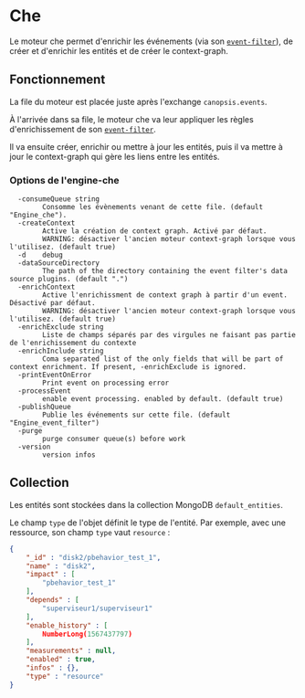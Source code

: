 # Che

Le moteur che permet d'enrichir les événements (via son [`event-filter`](moteur-che-event_filter.md)), de créer et d'enrichir les entités et de créer le context-graph.

## Fonctionnement

La file du moteur est placée juste après l'exchange `canopsis.events`.

À l'arrivée dans sa file, le moteur che va leur appliquer les règles d'enrichissement de son [`event-filter`](moteur-che-event_filter.md).

Il va ensuite créer, enrichir ou mettre à jour les entités, puis il va mettre à jour le context-graph qui gère les liens entre les entités.

### Options de l'engine-che

```
  -consumeQueue string
        Consomme les évènements venant de cette file. (default "Engine_che").
  -createContext
        Active la création de context graph. Activé par défaut.
        WARNING: désactiver l'ancien moteur context-graph lorsque vous l'utilisez. (default true)
  -d    debug
  -dataSourceDirectory
        The path of the directory containing the event filter's data source plugins. (default ".")
  -enrichContext
        Active l'enrichissment de context graph à partir d'un event. Désactivé par défaut.
        WARNING: désactiver l'ancien moteur context-graph lorsque vous l'utilisez. (default true)
  -enrichExclude string
        Liste de champs séparés par des virgules ne faisant pas partie de l'enrichissement du contexte
  -enrichInclude string
        Coma separated list of the only fields that will be part of context enrichment. If present, -enrichExclude is ignored.
  -printEventOnError
        Print event on processing error
  -processEvent
        enable event processing. enabled by default. (default true)
  -publishQueue
        Publie les événements sur cette file. (default "Engine_event_filter")
  -purge
        purge consumer queue(s) before work
  -version
        version infos
```

## Collection

Les entités sont stockées dans la collection MongoDB `default_entities`.

Le champ `type` de l'objet définit le type de l'entité. Par exemple, avec une ressource, son champ `type` vaut `resource` :

```json
{
    "_id" : "disk2/pbehavior_test_1",
    "name" : "disk2",
    "impact" : [
        "pbehavior_test_1"
    ],
    "depends" : [
        "superviseur1/superviseur1"
    ],
    "enable_history" : [
        NumberLong(1567437797)
    ],
    "measurements" : null,
    "enabled" : true,
    "infos" : {},
    "type" : "resource"
}
```

